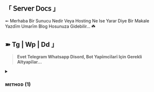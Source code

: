 ## 「 𝖲𝖾𝗋𝗏𝖾𝗋 𝖣𝗈𝖼𝗌 」

➻ Merhaba Bir Sunucu Nedir Veya Hosting Ne Ise Yarar Diye Bir Makale Yazdīm Umarīm Blog Hosunuza Gidebilir... ☘️

## ➽ Tg | Wp | Dd 」

> **Evet Telegram Whatsapp Disord, Bot Yapīmcīlarī Için Gerekli Altyapīlar...**

<details>
<summary><h3> ᴍᴇᴛʜᴏᴅ (1) </b>
</h3></summary>
  
## ➽ Oketo 」

![Develop on Okteto](https://okteto.com/develop-okteto.svg)

##  ➽ ʜᴇʀᴏᴋᴜ 」
</h3>
<p align="center"><a href="https://dashboard.heroku.com/new?template=https://github.com/lizyangelxdark/PhantomMusic"> <img src="https://img.shields.io/badge/Deploy%20On%20Heroku-black?style=for-the-badge&logo=heroku" width="220" height="38.45"/></a></p>

## ➽ Railway 」

![Deploy+on+Railway](https://railway.app/button.svg)

</b></summary><br>

## 「 Ssh 」

> **Aynen Tipki Ssh Baglanti Icin Termux Gerektiren Islemerdern Søz Konusu...**

## ➽ OpenSsŁ 」
<details>
<summary><h3> ᴍᴇᴛʜᴏᴅ (2) </b>
</h3></summary>
  
Kurulum OpenSsl.

```$ pkg update && pkg upgrade```

Gerekli Paketkeri Kuralīm.

```$ pkg install apache2 git neovim wget curl```

Simdi Ise Baglantimizi Ayarlayalim.

```$ pkg install openssh neofetch fish nmap```

Baglantiyi Etkinlestirelim.

```$ sshd```

Ardından, kullanıcı adınızı ve IP adresinizi ifconfig ile kontrol edin:

```$ whoami```

Şimdi SSH hizmetinin hangi bağlantı noktasında çalıştığını kontrol etmemiz gerekiyor. İle kontrol edebilirsiniz.

```$ nmap -sV 127.0.0.1```

Bağlantı Noktası Numarasına sahip olduğunuzda, PC'nize geçin ve cihazınıza.

```$ ssh -p <PORT> <USER>@<IP>```

Örneğin, benim için tam komut şöyle olurdu.

```$ ssh -p 8022 u0_a147@192.168.0.105```

Sonraki varsayılan kabuğu şu şekilde değiştirin.

```$ chsh /data/data/com.termux/files/usr/bin/fish```

Artik Server Hazir Örnek Bir Görsel.

</h2>

<p align="center">
  <img src="https://telegra.ph/file/d081ab00989ce75c8416a.jpg">
</p>

---------------------


<details>
<summary><h3> ᴍᴇᴛʜᴏᴅ (3) </b>
</h3></summary>


## ➽ VDS | VPS | VOS 」

> **Bazi Kurumlar Yada Bilisim Firma Īçin Kīyak Bir Haberim Var Artīk Masrafsīz Bir Sekilde Projelerinizi Halledebilmeniz Īçin Gerekli (Virtual Operating Systems)..
> Notice: Saldīrīya Ugramanīz Durumda Moderatorler Sorumlu Olmayacaktīr..**







